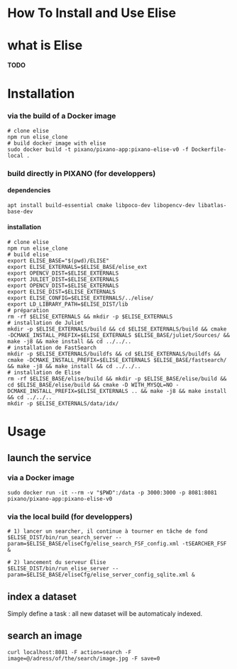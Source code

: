 How To Install and Use Elise
===============

# what is Elise
**TODO**

# Installation
### via the build of a Docker image
```
# clone elise
npm run elise_clone
# build docker image with elise
sudo docker build -t pixano/pixano-app:pixano-elise-v0 -f Dockerfile-local .
```

### build directly in PIXANO (for developpers)
#### dependencies
```
apt install build-essential cmake libpoco-dev libopencv-dev libatlas-base-dev
```
#### installation
```
# clone elise
npm run elise_clone
# build elise
export ELISE_BASE="$(pwd)/ELISE"
export ELISE_EXTERNALS=$ELISE_BASE/elise_ext
export OPENCV_DIST=$ELISE_EXTERNALS
export JULIET_DIST=$ELISE_EXTERNALS
export OPENCV_DIST=$ELISE_EXTERNALS
export ELISE_DIST=$ELISE_EXTERNALS
export ELISE_CONFIG=$ELISE_EXTERNALS/../elise/
export LD_LIBRARY_PATH=$ELISE_DIST/lib
# préparation
rm -rf $ELISE_EXTERNALS && mkdir -p $ELISE_EXTERNALS
# installation de Juliet
mkdir -p $ELISE_EXTERNALS/build && cd $ELISE_EXTERNALS/build && cmake -DCMAKE_INSTALL_PREFIX=$ELISE_EXTERNALS $ELISE_BASE/juliet/Sources/ && make -j8 && make install && cd ../../..
# installation de FastSearch
mkdir -p $ELISE_EXTERNALS/buildfs && cd $ELISE_EXTERNALS/buildfs && cmake -DCMAKE_INSTALL_PREFIX=$ELISE_EXTERNALS $ELISE_BASE/fastsearch/ && make -j8 && make install && cd ../../..
# installation de Elise
rm -rf $ELISE_BASE/elise/build && mkdir -p $ELISE_BASE/elise/build && cd $ELISE_BASE/elise/build && cmake -D WITH_MYSQL=NO -DCMAKE_INSTALL_PREFIX=$ELISE_EXTERNALS .. && make -j8 && make install && cd ../../..
mkdir -p $ELISE_EXTERNALS/data/idx/
```

# Usage
## launch the service
### via a Docker image
```
sudo docker run -it --rm -v "$PWD":/data -p 3000:3000 -p 8081:8081 pixano/pixano-app:pixano-elise-v0
```
### via the local build  (for developpers)
```
# 1) lancer un searcher, il continue à tourner en tâche de fond
$ELISE_DIST/bin/run_search_server --param=$ELISE_BASE/eliseCfg/elise_search_FSF_config.xml -tSEARCHER_FSF &

# 2) lancement du serveur Élise
$ELISE_DIST/bin/run_elise_server --param=$ELISE_BASE/eliseCfg/elise_server_config_sqlite.xml &
```

## index a dataset
Simply define a task : all new dataset will be automaticaly indexed.

## search an image
```
curl localhost:8081 -F action=search -F image=@/adress/of/the/search/image.jpg -F save=0
```



